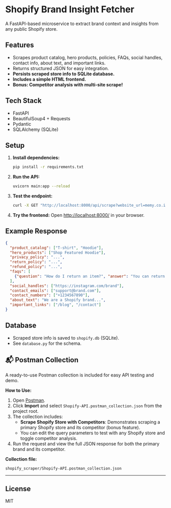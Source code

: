 # Shopify Brand Insight Fetcher

A FastAPI-based microservice to extract brand context and insights from any public Shopify store.

## Features
- Scrapes product catalog, hero products, policies, FAQs, social handles, contact info, about text, and important links.
- Returns structured JSON for easy integration.
- **Persists scraped store info to SQLite database.**
- **Includes a simple HTML frontend.**
- **Bonus: Competitor analysis with multi-site scrape!**

## Tech Stack
- FastAPI
- BeautifulSoup4 + Requests
- Pydantic
- SQLAlchemy (SQLite)

## Setup

1. **Install dependencies:**
   ```bash
   pip install -r requirements.txt
   ```

2. **Run the API:**
   ```bash
   uvicorn main:app --reload
   ```

3. **Test the endpoint:**
   ```bash
   curl -X GET "http://localhost:8000/api/scrape?website_url=memy.co.in"
   ```

4. **Try the frontend:**
   Open [http://localhost:8000/](http://localhost:8000/) in your browser.

## Example Response
```json
{
  "product_catalog": ["T-shirt", "Hoodie"],
  "hero_products": ["Shop Featured Hoodie"],
  "privacy_policy": "...",
  "return_policy": "...",
  "refund_policy": "...",
  "faqs": [
    {"question": "How do I return an item?", "answer": "You can return..."}
  ],
  "social_handles": ["https://instagram.com/brand"],
  "contact_emails": ["support@brand.com"],
  "contact_numbers": ["+1234567890"],
  "about_text": "We are a Shopify brand...",
  "important_links": ["/blog", "/contact"]
}
```

## Database
- Scraped store info is saved to `shopify.db` (SQLite).
- See `database.py` for the schema.

## 📬 Postman Collection
A ready-to-use Postman collection is included for easy API testing and demo.

**How to Use:**
1. Open [Postman](https://www.postman.com/).
2. Click **Import** and select `Shopify-API.postman_collection.json` from the project root.
3. The collection includes:
   - **Scrape Shopify Store with Competitors**: Demonstrates scraping a primary Shopify store and its competitor (bonus feature).
   - You can edit the query parameters to test with any Shopify store and toggle competitor analysis.
4. Run the request and view the full JSON response for both the primary brand and its competitor.

**Collection file:**
```
shopify_scraper/Shopify-API.postman_collection.json
```

---

## License
MIT 